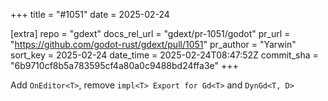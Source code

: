 +++
title = "#1051"
date = 2025-02-24

[extra]
repo = "gdext"
docs_rel_url = "gdext/pr-1051/godot"
pr_url = "https://github.com/godot-rust/gdext/pull/1051"
pr_author = "Yarwin"
sort_key = 2025-02-24
date_time = 2025-02-24T08:47:52Z
commit_sha = "6b9710cf8b5a783595cf4a80a0c9488bd24ffa3e"
+++

Add `OnEditor<T>`, remove `impl<T> Export for Gd<T>` and `DynGd<T, D>`
